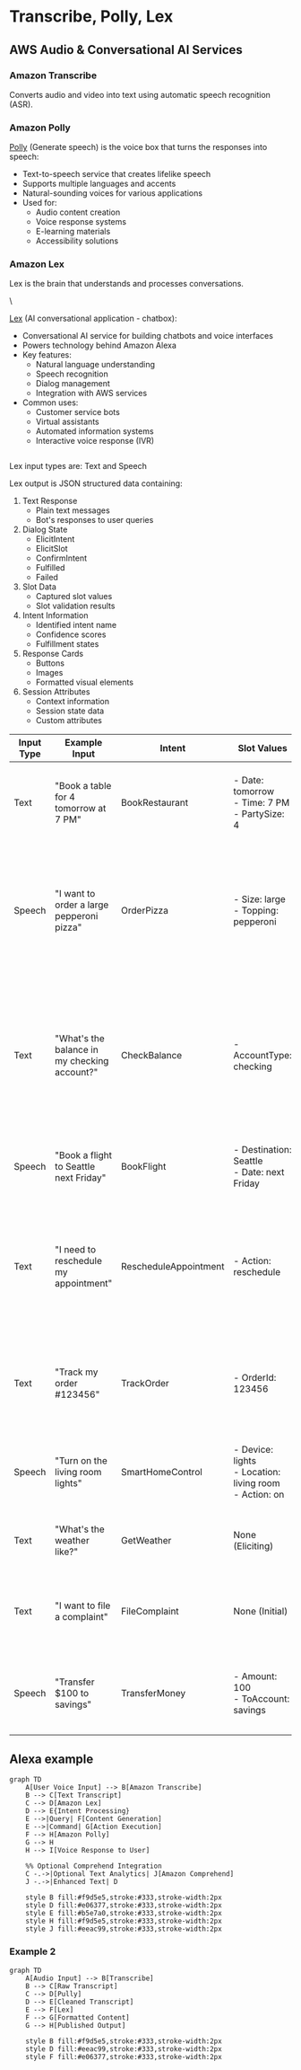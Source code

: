 # Transcribe, Polly, Lex

## AWS Audio & Conversational AI Services

### Amazon Transcribe

Converts audio and video into text using automatic speech recognition (ASR).

### Amazon Polly

[Polly](https://aws.amazon.com/polly/) (Generate speech) is the voice box that turns the responses into speech:

* Text-to-speech service that creates lifelike speech
* Supports multiple languages and accents
* Natural-sounding voices for various applications
* Used for:
  * Audio content creation
  * Voice response systems
  * E-learning materials
  * Accessibility solutions

### Amazon Lex



Lex is the brain that understands and processes conversations.

\


[Lex](https://aws.amazon.com/pm/lex/) (AI conversational application - chatbox):

* Conversational AI service for building chatbots and voice interfaces
* Powers technology behind Amazon Alexa
* Key features:
  * Natural language understanding
  * Speech recognition
  * Dialog management
  * Integration with AWS services
* Common uses:
  * Customer service bots
  * Virtual assistants
  * Automated information systems
  * Interactive voice response (IVR)





<figure><img src="../../../../.gitbook/assets/image (24).png" alt=""><figcaption></figcaption></figure>

Lex input types are: Text and Speech

Lex output is JSON structured data containing:

1. Text Response
   * Plain text messages
   * Bot's responses to user queries
2. Dialog State
   * ElicitIntent
   * ElicitSlot
   * ConfirmIntent
   * Fulfilled
   * Failed
3. Slot Data
   * Captured slot values
   * Slot validation results
4. Intent Information
   * Identified intent name
   * Confidence scores
   * Fulfillment states
5. Response Cards
   * Buttons
   * Images
   * Formatted visual elements
6. Session Attributes
   * Context information
   * Session state data
   * Custom attributes



| Input Type | Example Input                                | Intent                | Slot Values                                                        | Output Type                | Example Output                                                                                                        | Use Case               |
| ---------- | -------------------------------------------- | --------------------- | ------------------------------------------------------------------ | -------------------------- | --------------------------------------------------------------------------------------------------------------------- | ---------------------- |
| Text       | "Book a table for 4 tomorrow at 7 PM"        | BookRestaurant        | <p>- Date: tomorrow<br>- Time: 7 PM<br>- PartySize: 4</p>          | Text                       | "I've booked a table for 4 tomorrow at 7 PM. Your confirmation number is #12345."                                     | Restaurant Reservation |
| Speech     | "I want to order a large pepperoni pizza"    | OrderPizza            | <p>- Size: large<br>- Topping: pepperoni</p>                       | Text + Card                | <p>- Text: "Your pizza order total is $18.99"<br>- Card: Shows pizza image, price, confirm button</p>                 | Food Ordering          |
| Text       | "What's the balance in my checking account?" | CheckBalance          | - AccountType: checking                                            | Text + Session Attributes  | <p>- Text: "Your checking account balance is $1,234.56"<br>- Session: Stores account type for follow-up questions</p> | Banking                |
| Speech     | "Book a flight to Seattle next Friday"       | BookFlight            | <p>- Destination: Seattle<br>- Date: next Friday</p>               | ElicitSlot                 | "What time would you like to depart?"                                                                                 | Travel Booking         |
| Text       | "I need to reschedule my appointment"        | RescheduleAppointment | - Action: reschedule                                               | ElicitSlot + Card          | <p>- Text: "I can help you reschedule. Please select a new date"<br>- Card: Calendar picker</p>                       | Healthcare             |
| Text       | "Track my order #123456"                     | TrackOrder            | - OrderId: 123456                                                  | Text + Response Card       | <p>- Text: "Your order is in transit"<br>- Card: Shows tracking map</p>                                               | E-commerce             |
| Speech     | "Turn on the living room lights"             | SmartHomeControl      | <p>- Device: lights<br>- Location: living room<br>- Action: on</p> | Text + Fulfillment         | "Turning on the living room lights"                                                                                   | Smart Home             |
| Text       | "What's the weather like?"                   | GetWeather            | None (Eliciting)                                                   | ElicitSlot                 | "For which city would you like to know the weather?"                                                                  | Weather Info           |
| Text       | "I want to file a complaint"                 | FileComplaint         | None (Initial)                                                     | Text + Intent Confirmation | "I understand you want to file a complaint. Is that correct?"                                                         | Customer Service       |
| Speech     | "Transfer $100 to savings"                   | TransferMoney         | <p>- Amount: 100<br>- ToAccount: savings</p>                       | ConfirmIntent              | "Do you want to transfer $100 to your savings account?"                                                               | Banking Transfer       |

##

## Alexa example



```mermaid
graph TD
    A[User Voice Input] --> B[Amazon Transcribe]
    B --> C[Text Transcript]
    C --> D[Amazon Lex]
    D --> E{Intent Processing}
    E -->|Query| F[Content Generation]
    E -->|Command| G[Action Execution]
    F --> H[Amazon Polly]
    G --> H
    H --> I[Voice Response to User]

    %% Optional Comprehend Integration
    C -.->|Optional Text Analytics| J[Amazon Comprehend]
    J -.->|Enhanced Text| D

    style B fill:#f9d5e5,stroke:#333,stroke-width:2px
    style D fill:#e06377,stroke:#333,stroke-width:2px
    style E fill:#b5e7a0,stroke:#333,stroke-width:2px
    style H fill:#f9d5e5,stroke:#333,stroke-width:2px
    style J fill:#eeac99,stroke:#333,stroke-width:2px
```

### Example 2



```mermaid
graph TD
    A[Audio Input] --> B[Transcribe]
    B --> C[Raw Transcript]
    C --> D[Pully]
    D --> E[Cleaned Transcript]
    E --> F[Lex]
    F --> G[Formatted Content]
    G --> H[Published Output]

    style B fill:#f9d5e5,stroke:#333,stroke-width:2px
    style D fill:#eeac99,stroke:#333,stroke-width:2px
    style F fill:#e06377,stroke:#333,stroke-width:2px
```



